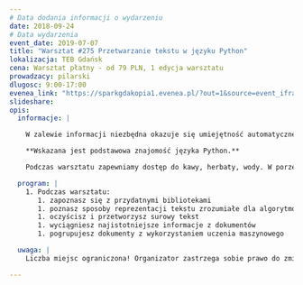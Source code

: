 ```yaml
---
# Data dodania informacji o wydarzeniu
date: 2018-09-24
# Data wydarzenia
event_date: 2019-07-07
title: "Warsztat #275 Przetwarzanie tekstu w języku Python"
lokalizacja: TEB Gdańsk
cena: Warsztat płatny - od 79 PLN, 1 edycja warsztatu
prowadzacy: pilarski
dlugosc: 9:00-17:00
evenea_link: "https://sparkgdakopia1.evenea.pl/?out=1&source=event_iframe"
slideshare:
opis:
  informacje: |

    W zalewie informacji niezbędna okazuje się umiejętność automatycznego przetwarzania i analizy danych tekstowych. Większość informacji trafia do nas w postaci tekstu, jako maile, artykuły, tweety, raporty czy sprawozdania. Jak sprawić, aby komputer pomógł nam w znalezieniu najistotniejszych informacji lub uporządkowaniu dokumentów? Co w zakresie analizy tekstu oferuje Python?

    **Wskazana jest podstawowa znajomość języka Python.**

    Podczas warsztatu zapewniamy dostęp do kawy, herbaty, wody. W porze obiadowej zapewniamy pizzę w wersji mięsnej lub wegetariańskiej.

  program: |
    1. Podczas warsztatu:
       1. zapoznasz się z przydatnymi bibliotekami
       1. poznasz sposoby reprezentacji tekstu zrozumiałe dla algorytmów
       1. oczyścisz i przetworzysz surowy tekst
       1. wyciągniesz najistotniejsze informacje z dokumentów
       1. pogrupujesz dokumenty z wykorzystaniem uczenia maszynowego

  uwaga: |
    Liczba miejsc ograniczona! Organizator zastrzega sobie prawo do zmiany lokalizacji wydarzenia oraz jego odwołania w przypadku niezgłoszenia się minimalnej liczby uczestników.

---
```

